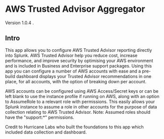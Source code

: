 # AWS Trusted Advisor Aggregator

Version 1.0.4 . 

## Intro
This app allows you to configure AWS Trusted Advisor reporting directly into Splunk.
AWS Trusted Advisor help you reduce cost, increase performance, and improve security by optimising your AWS environment and is included in Business and Enterprise support packages.
Using this app you can configure a number of AWS accounts with ease and a pre-build dashboard displays your Trusted Advisor recommendations in one place, for all accounts, with the option of breaking down per account. 

AWS accounts can be configured using AWS Access/Secret keys or can be left blank to use the instance profile if running on AWS, along with an option to AssumeRole to a relevant role with permissions. This easily allows your Splunk instance to assume a role in other accounts for the purpose of data collection relating to AWS Trusted Advisor. 
Note: Assumed roles should have the "support:*" permissions.

Credit to Hurricane Labs who built the foundations to this app which included data collection and dashboard.
